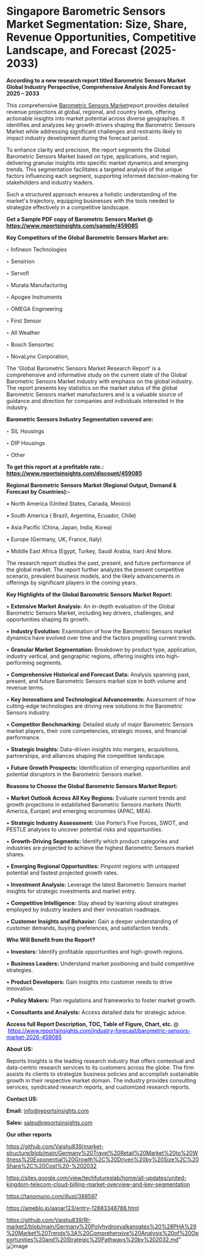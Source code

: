 # Singapore Barometric Sensors Market Segmentation: Size, Share, Revenue Opportunities, Competitive Landscape, and Forecast (2025-2033)

<strong>According to a new research report titled Barometric Sensors Market Global Industry Perspective, Comprehensive Analysis And Forecast by 2025 – 2033</strong>

This comprehensive <a href=https://www.reportsinsights.com/sample/459085>Barometric Sensors Market</a>report provides detailed revenue projections at global, regional, and country levels, offering actionable insights into market potential across diverse geographies. It identifies and analyzes key growth drivers shaping the Barometric Sensors Market while addressing significant challenges and restraints likely to impact industry development during the forecast period.

To enhance clarity and precision, the report segments the Global Barometric Sensors Market based on type, applications, and region, delivering granular insights into specific market dynamics and emerging trends. This segmentation facilitates a targeted analysis of the unique factors influencing each segment, supporting informed decision-making for stakeholders and industry leaders.

Such a structured approach ensures a holistic understanding of the market's trajectory, equipping businesses with the tools needed to strategize effectively in a competitive landscape.

<strong>Get a Sample PDF copy of Barometric Sensors Market </strong><strong>@<a href=https://www.reportsinsights.com/sample/459085 style=color:#0000ff;> https://www.reportsinsights.com/sample/459085</a></strong></font>

<strong>Key Competitors of the Global Barometric Sensors Market are:</strong>

‣ Infineon Technologies

‣ Sensirion

‣ Servofl

‣ Murata Manufacturing

‣ Apogee Instruments

‣ OMEGA Engineering

‣ First Sensor

‣ All Weather

‣ Bosch Sensortec

‣ NovaLynx Corporation,

The ‘Global Barometric Sensors Market Research Report’ is a comprehensive and informative study on the current state of the Global Barometric Sensors Market industry with emphasis on the global industry. The report presents key statistics on the market status of the global Barometric Sensors market manufacturers and is a valuable source of guidance and direction for companies and individuals interested in the industry.

<strong>Barometric Sensors Industry Segmentation covered are:</strong>

‣ SIL Housings

‣ DIP Housings

‣ Other

<strong>To get this report at a profitable rate.: <a href=https://www.reportsinsights.com/discount/459085 style=color:#0000ff;>https://www.reportsinsights.com/discount/459085</a></strong></font>

<strong>Regional Barometric Sensors Market (Regional Output, Demand &amp; Forecast by Countries):-</strong>

• North America (United States, Canada, Mexico)

• South America ( Brazil, Argentina, Ecuador, Chile)

• Asia Pacific (China, Japan, India, Korea)

• Europe (Germany, UK, France, Italy)

• Middle East Africa (Egypt, Turkey, Saudi Arabia, Iran) And More.

The research report studies the past, present, and future performance of the global market. The report further analyzes the present competitive scenario, prevalent business models, and the likely advancements in offerings by significant players in the coming years.

<strong>Key Highlights of the Global Barometric Sensors Market Report:</strong>

• <strong>Extensive Market Analysis:</strong> An in-depth evaluation of the Global Barometric Sensors Market, including key drivers, challenges, and opportunities shaping its growth.

• <strong>Industry Evolution:</strong> Examination of how the Barometric Sensors market dynamics have evolved over time and the factors propelling current trends.

• <strong>Granular Market Segmentation:</strong> Breakdown by product type, application, industry vertical, and geographic regions, offering insights into high-performing segments.

• <strong>Comprehensive Historical and Forecast Data:</strong> Analysis spanning past, present, and future Barometric Sensors market size in both volume and revenue terms.

• <strong>Key Innovations and Technological Advancements:</strong> Assessment of how cutting-edge technologies are driving new solutions in the Barometric Sensors industry.

• <strong>Competitor Benchmarking:</strong> Detailed study of major Barometric Sensors market players, their core competencies, strategic moves, and financial performance.

• <strong>Strategic Insights:</strong> Data-driven insights into mergers, acquisitions, partnerships, and alliances shaping the competitive landscape.

• <strong>Future Growth Prospects:</strong> Identification of emerging opportunities and potential disruptors in the Barometric Sensors market.

<strong>Reasons to Choose the Global Barometric Sensors Market Report:</strong>

• <strong>Market Outlook Across All Key Regions:</strong> Evaluate current trends and growth projections in established Barometric Sensors markets (North America, Europe) and emerging economies (APAC, MEA).

• <strong>Strategic Industry Assessment:</strong> Use Porter’s Five Forces, SWOT, and PESTLE analyses to uncover potential risks and opportunities.

• <strong>Growth-Driving Segments:</strong> Identify which product categories and industries are projected to achieve the highest Barometric Sensors market shares.

• <strong>Emerging Regional Opportunities:</strong> Pinpoint regions with untapped potential and fastest projected growth rates.

• <strong>Investment Analysis:</strong> Leverage the latest Barometric Sensors market insights for strategic investments and market entry.

• <strong>Competitive Intelligence:</strong> Stay ahead by learning about strategies employed by industry leaders and their innovation roadmaps.

• <strong>Customer Insights and Behavior:</strong> Gain a deeper understanding of customer demands, buying preferences, and satisfaction trends.

<strong>Who Will Benefit from the Report?</strong>

• <strong>Investors:</strong> Identify profitable opportunities and high-growth regions.

• <strong>Business Leaders:</strong> Understand market positioning and build competitive strategies.

• <strong>Product Developers:</strong> Gain insights into customer needs to drive innovation.

• <strong>Policy Makers:</strong> Plan regulations and frameworks to foster market growth.

• <strong>Consultants and Analysts:</strong> Access detailed data for strategic advice.
</ul>
<strong>Access full Report Description, TOC, Table of Figure, Chart, etc. </strong>@  <a href=https://www.reportsinsights.com/industry-forecast/barometric-sensors-market-2026-459085 style=color:#0000ff;>https://www.reportsinsights.com/industry-forecast/barometric-sensors-market-2026-459085</a></font>

<strong><strong>About US</strong>:</strong>

Reports Insights is the leading research industry that offers contextual and data-centric research services to its customers across the globe. The firm assists its clients to strategize business policies and accomplish sustainable growth in their respective market domain. The industry provides consulting services, syndicated research reports, and customized research reports.

<strong>Contact US:</strong>

<p class=""""><b>Email:</b> <a href=mailto:info@reportsinsights.com>info@reportsinsights.com</a></p>
<p class=""""><b>Sales:</b> <a href=mailto:sales@reportsinsights.com>sales@reportsinsights.com</a></p>

<strong>Our other reports</strong>

<a href=https://github.com/Vaishu839/market-structure/blob/main/Germany%20Travel%20Retail%20Market%20to%20Witness%20Exponential%20Growth%2C%20Driven%20by%20Size%2C%20Share%2C%20Cost%20-%202032>https://github.com/Vaishu839/market-structure/blob/main/Germany%20Travel%20Retail%20Market%20to%20Witness%20Exponential%20Growth%2C%20Driven%20by%20Size%2C%20Share%2C%20Cost%20-%202032</a>

<a href=https://sites.google.com/view/techfutureslab/home/all-updates/united-kingdom-telecom-cloud-billing-market-overview-and-key-segmentation>https://sites.google.com/view/techfutureslab/home/all-updates/united-kingdom-telecom-cloud-billing-market-overview-and-key-segmentation</a>

<a href=https://tanomuno.com/illust/388597>https://tanomuno.com/illust/388597</a>

<a href=https://ameblo.jp/aanar123/entry-12883348788.html>https://ameblo.jp/aanar123/entry-12883348788.html</a>

<a href=https://github.com/Vaishu839/RI-market2/blob/main/Germany%20Polyhydroxyalkanoates%20%28PHA%29%20Market%20Trends%3A%20Comprehensive%20Analysis%20of%20Opportunities%20and%20Strategic%20Pathways%20by%202032.md>https://github.com/Vaishu839/RI-market2/blob/main/Germany%20Polyhydroxyalkanoates%20%28PHA%29%20Market%20Trends%3A%20Comprehensive%20Analysis%20of%20Opportunities%20and%20Strategic%20Pathways%20by%202032.md</a>"
![image](https://github.com/user-attachments/assets/45410ec7-c337-44fa-b09f-3c0d7ac101cc)
